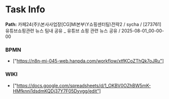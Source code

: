 # Task Info

**Path:** 카페24(주)\본사사업장\[CG]MI본부\Y쇼핑센터팀\전략2 / sycha / [273761] 유튜브쇼핑관련 뉴스 팀내 공유 _ 유튜브 쇼핑 관련 뉴스 공유 / 2025-08-01_00-00-00

### BPMN
- ["https://n8n-mi-045-web.hanpda.com/workflow/xtfKCoZThQk7oJRu"]

### WIKI
- ["https://docs.google.com/spreadsheets/d/1_OKBV0OZhBW5mK-HMfknni1dsdmKQDj37Y7F05Dyvgg/edit"]


